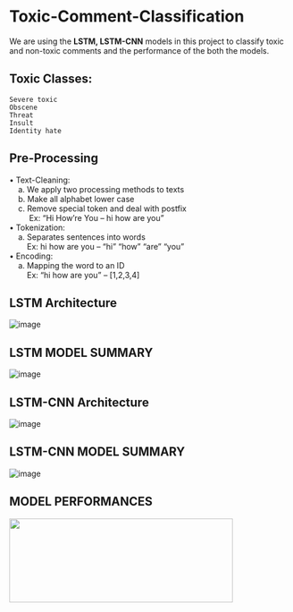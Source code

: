 # Toxic-Comment-Classification

We are using the **LSTM, LSTM-CNN** models in this project to classify toxic and non-toxic comments and the performance of the both the models.

## Toxic Classes:
    Severe toxic
    Obscene
    Threat
    Insult
    Identity hate


## Pre-Processing<br>

•	Text-Cleaning:<br>
&nbsp;&nbsp;&nbsp;&nbsp;a.	We apply two processing methods to texts<br>
&nbsp;&nbsp;&nbsp;&nbsp;b.	Make all alphabet lower case <br>
&nbsp;&nbsp;&nbsp;&nbsp;c.	Remove special token and deal with postfix<br>
&nbsp;&nbsp;&nbsp;&nbsp;&nbsp;&nbsp;&nbsp;&nbsp;    Ex: “Hi How’re You – hi how are you”<br>
•	Tokenization:<br>
&nbsp;&nbsp;&nbsp;&nbsp;a.	Separates sentences into words<br>
&nbsp;&nbsp;&nbsp;&nbsp;&nbsp;&nbsp;&nbsp;&nbsp;Ex: hi how are you – “hi” “how” “are” “you”<br>
•	Encoding:<br>
&nbsp;&nbsp;&nbsp;&nbsp;a.	Mapping the word to an ID<br>
&nbsp;&nbsp;&nbsp;&nbsp;&nbsp;&nbsp;&nbsp;&nbsp;Ex: “hi how are you” – [1,2,3,4]<br>


## LSTM Architecture
![image](https://user-images.githubusercontent.com/32535576/230226994-db805ee7-f821-48a5-8c88-def940ea163c.png)

## LSTM MODEL SUMMARY
![image](https://user-images.githubusercontent.com/32535576/230227164-98ae2774-209e-4c60-9e09-f5200020e6a8.png)

## LSTM-CNN Architecture
![image](https://user-images.githubusercontent.com/32535576/230227416-6743c1ec-9024-45bc-86bb-b829848edd08.png)

## LSTM-CNN MODEL SUMMARY
![image](https://user-images.githubusercontent.com/32535576/230227464-73e9c48c-635d-4a42-8715-79881e4d62e2.png)

## MODEL PERFORMANCES

<img src="https://user-images.githubusercontent.com/32535576/230227530-d5b80e43-0cf5-4de2-844e-3a87a93b4d78.png" width="400" height="150"/>


